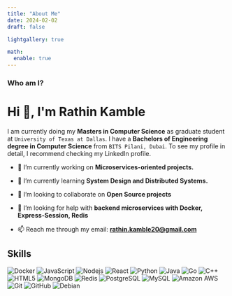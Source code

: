 ```yaml
---
title: "About Me"
date: 2024-02-02
draft: false

lightgallery: true

math:
  enable: true
---
```


### Who am I?

# Hi 👋, I'm Rathin Kamble

I am currently doing my **Masters in Computer Science** as graduate student at `University of Texas at Dallas`. I have a **Bachelors of Engineering degree in Computer Science** from `BITS Pilani, Dubai`. To see my profile in detail, I recommend checking my LinkedIn profile.

- 🔭 I’m currently working on **Microservices-oriented projects.**

- 🌱 I’m currently learning **System Design and Distributed Systems.**

- 👯 I’m looking to collaborate on **Open Source projects**

- 🤝 I’m looking for help with **backend microservices with Docker, Express-Session, Redis**

- 📫 Reach me through my email: **rathin.kamble20@gmail.com**


## Skills
![Docker](https://img.shields.io/badge/-Docker-black?style=for-the-badge&logo=docker)
![JavaScript](https://img.shields.io/badge/JavaScript-323330?style=for-the-badge&logo=javascript&logoColor=F7DF1E)
![Nodejs](https://img.shields.io/badge/Node.js-43853D?style=for-the-badge&logo=node.js&logoColor=white)
![React](https://img.shields.io/badge/-React-black?style=for-the-badge&logo=react)
![Python](https://img.shields.io/badge/-Python-black?style=for-the-badge&logo=Python)
![Java](https://img.shields.io/badge/-Java-red?style=for-the-badge&logo=openjdk)
![Go](https://img.shields.io/badge/Go-00ADD8?style=for-the-badge&logo=go&logoColor=white)
![C++](https://img.shields.io/badge/-C++-00599C?style=for-the-badge&logo=c)
![HTML5](https://img.shields.io/badge/-HTML5-E34F26?style=for-the-badge&logo=html5&logoColor=white)
![MongoDB](https://img.shields.io/badge/-MongoDB-black?style=for-the-badge&logo=mongodb)
![Redis](https://img.shields.io/badge/-Redis-black?style=for-the-badge&logo=Redis)
![PostgreSQL](https://img.shields.io/badge/PostgreSQL-316192?style=for-the-badge&logo=postgresql&logoColor=white)
![MySQL](https://img.shields.io/badge/-MySQL-black?style=for-the-badge&logo=mysql)
![Amazon AWS](https://img.shields.io/badge/Amazon%20AWS-232F3E?style=for-the-badge&logo=amazon-aws)
![Git](https://img.shields.io/badge/-Git-black?style=for-the-badge&logo=git)
![GitHub](https://img.shields.io/badge/-GitHub-181717?style=for-the-badge&logo=github)
![Debian](https://img.shields.io/badge/Debian-A81D33?style=for-the-badge&logo=debian&logoColor=white)
